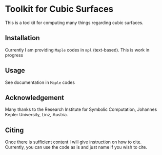 # Toolkit for Cubic Surfaces

This is a toolkit for computing many things regarding cubic surfaces.

## Installation

Currently I am providing `Maple` codes in `mpl` (text-based). This is work in progress

## Usage

See documentation in `Maple` codes

## Acknowledgement

Many thanks to the Research Institute for Symbolic Computation, Johannes Kepler University, Linz, Austria.

## Citing

Once there is sufficient content I will give instruction on how to cite. Currently, you can use the code as is and just name if you wish to cite.

